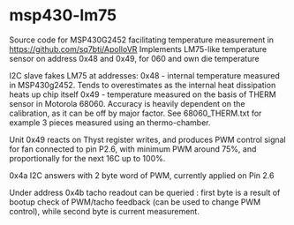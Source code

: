 # msp430-lm75

Source code for MSP430G2452 facilitating temperature measurement in https://github.com/sq7bti/ApolloVR
Implements LM75-like temperature sensor on address 0x48 and 0x49, for 060 and own die temperature

I2C slave fakes LM75 at addresses:
0x48 - internal temperature measured in MSP430g2452. Tends to overestimates as the internal heat dissipation heats up chip itself
0x49 - temperature measured on the basis of THERM sensor in Motorola 68060. Accuracy is heavily dependent on the calibration, as it can be off by major factor. See 68060_THERM.txt for example 3 pieces measured using an thermo-chamber.

Unit 0x49 reacts on Thyst register writes, and produces PWM control signal for fan connected to pin P2.6, with minimum PWM around 75%, and proportionally for the next 16C up to 100%.

0x4a I2C answers with 2 byte word of PWM, currently applied on Pin 2.6

Under address 0x4b tacho readout can be queried : first byte is a result of bootup check of PWM/tacho feedback (can be used to change PWM control), while second byte is current measurement.
